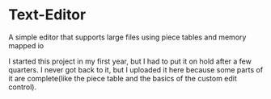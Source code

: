 # Text-Editor
A simple editor that supports large files using piece tables and memory mapped io

I started this project in my first year, but I had to put it on hold after a few quarters. I never got back to it, but I uploaded it
here because some parts of it are complete(like the piece table and the basics of the custom edit control). 

